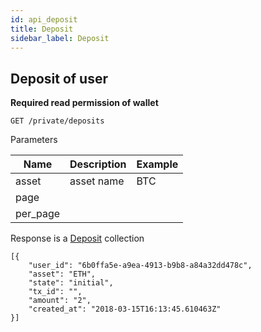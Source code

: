 ```yaml
---
id: api_deposit
title: Deposit
sidebar_label: Deposit
---
```


## Deposit of user

**Required read permission of wallet**

```
GET /private/deposits
```

Parameters

Name | Description | Example
---- | --- | ---
asset | asset name | BTC
page | | |
per_page | | |

Response is a [Deposit](/docs/data_structs.html#deposit) collection

```
[{
    "user_id": "6b0ffa5e-a9ea-4913-b9b8-a84a32dd478c",
    "asset": "ETH",
    "state": "initial",
    "tx_id": "",
    "amount": "2",
    "created_at": "2018-03-15T16:13:45.610463Z"
}]
```